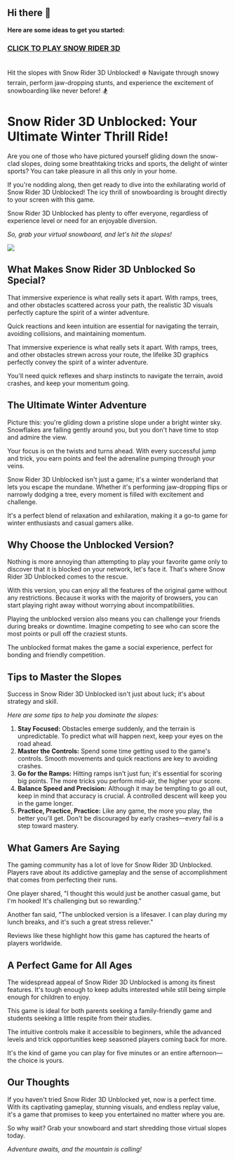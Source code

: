 ## Hi there 👋

**Here are some ideas to get you started:**

<h3><a href="https://gamescentral.net/snow-rider-3d">CLICK TO PLAY SNOW RIDER 3D</a> </BR> </BR></h3>

Hit the slopes with Snow Rider 3D Unblocked! ❄️ Navigate through snowy terrain, perform jaw-dropping stunts, and experience the excitement of snowboarding like never before! 🏂

# Snow Rider 3D Unblocked: Your Ultimate Winter Thrill Ride!

Are you one of those who have pictured yourself gliding down the snow-clad slopes, doing some breathtaking tricks and sports, the delight of winter sports? You can take pleasure in all this only in your home.

If you're nodding along, then get ready to dive into the exhilarating world of Snow Rider 3D Unblocked! The icy thrill of snowboarding is brought directly to your screen with this game.

Snow Rider 3D Unblocked has plenty to offer everyone, regardless of experience level or need for an enjoyable diversion.

*So, grab your virtual snowboard, and let's hit the slopes!*

<a href="https://gamescentral.net/snow-rider-3d"><img src="https://i.ibb.co/W6VCz6N/snow-rider-3d-unblocked.jpg"></a>

## What Makes Snow Rider 3D Unblocked So Special?

That immersive experience is what really sets it apart. With ramps, trees, and other obstacles scattered across your path, the realistic 3D visuals perfectly capture the spirit of a winter adventure.

Quick reactions and keen intuition are essential for navigating the terrain, avoiding collisions, and maintaining momentum.

That immersive experience is what really sets it apart. With ramps, trees, and other obstacles strewn across your route, the lifelike 3D graphics perfectly convey the spirit of a winter adventure.

You'll need quick reflexes and sharp instincts to navigate the terrain, avoid crashes, and keep your momentum going.

## The Ultimate Winter Adventure

Picture this: you're gliding down a pristine slope under a bright winter sky. Snowflakes are falling gently around you, but you don't have time to stop and admire the view.

Your focus is on the twists and turns ahead. With every successful jump and trick, you earn points and feel the adrenaline pumping through your veins.

Snow Rider 3D Unblocked isn't just a game; it's a winter wonderland that lets you escape the mundane. Whether it's performing jaw-dropping flips or narrowly dodging a tree, every moment is filled with excitement and challenge.

It's a perfect blend of relaxation and exhilaration, making it a go-to game for winter enthusiasts and casual gamers alike.

## Why Choose the Unblocked Version?

Nothing is more annoying than attempting to play your favorite game only to discover that it is blocked on your network, let's face it. That's where Snow Rider 3D Unblocked comes to the rescue.

With this version, you can enjoy all the features of the original game without any restrictions. Because it works with the majority of browsers, you can start playing right away without worrying about incompatibilities.

Playing the unblocked version also means you can challenge your friends during breaks or downtime. Imagine competing to see who can score the most points or pull off the craziest stunts.

The unblocked format makes the game a social experience, perfect for bonding and friendly competition.

## Tips to Master the Slopes

Success in Snow Rider 3D Unblocked isn't just about luck; it's about strategy and skill.

*Here are some tips to help you dominate the slopes:*

1. **Stay Focused:** Obstacles emerge suddenly, and the terrain is unpredictable. To predict what will happen next, keep your eyes on the road ahead.
2. **Master the Controls:** Spend some time getting used to the game's controls. Smooth movements and quick reactions are key to avoiding crashes.
3. **Go for the Ramps:** Hitting ramps isn't just fun; it's essential for scoring big points. The more tricks you perform mid-air, the higher your score.
4. **Balance Speed and Precision:** Although it may be tempting to go all out, keep in mind that accuracy is crucial. A controlled descent will keep you in the game longer.
5. **Practice, Practice, Practice:** Like any game, the more you play, the better you'll get. Don't be discouraged by early crashes—every fail is a step toward mastery.

## What Gamers Are Saying

The gaming community has a lot of love for Snow Rider 3D Unblocked. Players rave about its addictive gameplay and the sense of accomplishment that comes from perfecting their runs.

One player shared, "I thought this would just be another casual game, but I'm hooked! It's challenging but so rewarding."

Another fan said, "The unblocked version is a lifesaver. I can play during my lunch breaks, and it's such a great stress reliever."

Reviews like these highlight how this game has captured the hearts of players worldwide.

## A Perfect Game for All Ages

The widespread appeal of Snow Rider 3D Unblocked is among its finest features. It's tough enough to keep adults interested while still being simple enough for children to enjoy.

This game is ideal for both parents seeking a family-friendly game and students seeking a little respite from their studies.

The intuitive controls make it accessible to beginners, while the advanced levels and trick opportunities keep seasoned players coming back for more.

It's the kind of game you can play for five minutes or an entire afternoon—the choice is yours.

## Our Thoughts

If you haven't tried Snow Rider 3D Unblocked yet, now is a perfect time. With its captivating gameplay, stunning visuals, and endless replay value, it's a game that promises to keep you entertained no matter where you are.

So why wait? Grab your snowboard and start shredding those virtual slopes today.

*Adventure awaits, and the mountain is calling!*
